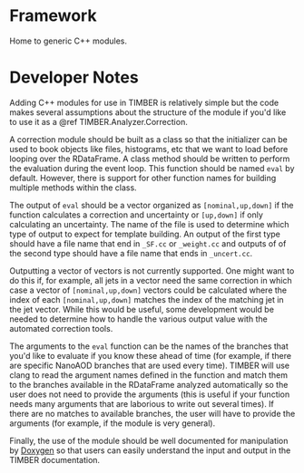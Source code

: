 # Framework

Home to generic C++ modules. 

# Developer Notes

Adding C++ modules for use in TIMBER is relatively simple but the code makes several
assumptions about the structure of the module if you'd like to use it as a @ref TIMBER.Analyzer.Correction.

A correction module should be built as a class so that the initializer can be used to book
objects like files, histograms, etc that we want to load before looping over the RDataFrame.
A class method should be written to perform the evaluation during the event loop. This function
should be named `eval` by default. However, there is support for other function names for building 
multiple methods within the class.

The output of `eval` should be a vector organized as `[nominal,up,down]` if the function
calculates a correction and uncertainty or `[up,down]` if only calculating an uncertainty.
The name of the file is used to determine which type of output to expect for template building.
An output of the first type should have a file name that end in `_SF.cc` or `_weight.cc` and outputs of
of the second type should have a file name that ends in `_uncert.cc`.

Outputting a vector of vectors is not currently supported. One might want to do this
if, for example, all jets in a vector need the same 
correction in which case a vector of `[nominal,up,down]` vectors could be calculated where the index of each 
`[nominal,up,down]` matches the index of the matching jet in the jet vector. While this would be 
useful, some development would be needed to determine how to handle the various output value with
the automated correction tools.

The arguments to the `eval` function can be the names of the branches that you'd like to 
evaluate if you know these ahead of time (for example, if there are specific NanoAOD branches that
are used every time).
TIMBER will use clang to read the argument names defined in the function and match them to
the branches available in the RDataFrame analyzed automatically so the user does not need to provide
the arguments (this is useful if your function needs many arguments that are laborious to write out
several times). If there are no matches to available branches, the user will have to
provide the arguments (for example, if the module is very general).

Finally, the use of the module should be well documented for manipulation by [Doxygen](http://www.doxygen.nl/manual/docblocks.html)
so that users can easily understand the input and output in the TIMBER documentation.